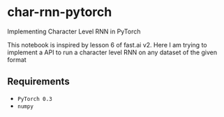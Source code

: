 # char-rnn-pytorch
Implementing Character Level RNN in PyTorch

This notebook is inspired by lesson 6 of fast.ai v2. Here I am trying to implement a API to run a character level RNN on any dataset of the given format

## Requirements

- `PyTorch 0.3`
- `numpy`
